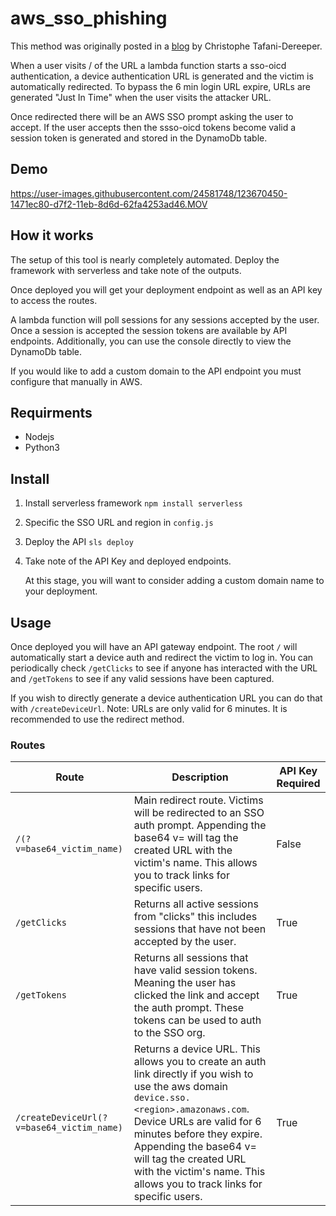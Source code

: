 
# aws_sso_phishing


This method was originally posted in a [blog](https://blog.christophetd.fr/phishing-for-aws-credentials-via-aws-sso-device-code-authentication) by Christophe Tafani-Dereeper.

When a user visits / of the URL a lambda function starts a sso-oicd authentication, a device authentication URL is generated and the victim is automatically redirected. To bypass the 6 min login URL expire, URLs are generated "Just In Time" when the user visits the attacker URL. 

Once redirected there will be an AWS SSO prompt asking the user to accept. If the user accepts then the ssso-oicd tokens become valid a session token is generated and stored in the DynamoDb table.

## Demo

https://user-images.githubusercontent.com/24581748/123670450-1471ec80-d7f2-11eb-8d6d-62fa4253ad46.MOV

## How it works

The setup of this tool is nearly completely automated. Deploy the framework with serverless and take note of the outputs. 

Once deployed you will get your deployment endpoint as well as an API key to access the routes. 

A lambda function will poll sessions for any sessions accepted by the user. Once a session is accepted the session tokens are available by API endpoints. Additionally, you can use the console directly to view the DynamoDb table.

If you would like to add a custom domain to the API endpoint you must configure that manually in AWS.

## Requirments 

* Nodejs
* Python3

## Install 



1. Install serverless framework 
    `npm install serverless`

2. Specific the SSO URL and region in `config.js`

3. Deploy the API
    `sls deploy`

4. Take note of the API Key and deployed endpoints. 

    At this stage, you will want to consider adding a custom domain name to your deployment. 


## Usage

Once deployed you will have an API gateway endpoint. The root `/` will automatically start a device auth and redirect the victim to log in. You can periodically check `/getClicks` to see if anyone has interacted with the URL and `/getTokens` to see if any valid sessions have been captured. 

If you wish to directly generate a device authentication URL you can do that with `/createDeviceUrl`. Note: URLs are only valid for 6 minutes. It is recommended to use the redirect method. 



### Routes

| Route | Description | API Key Required |
| --- | --- | --- |
| `/(?v=base64_victim_name)` | Main redirect route. Victims will be redirected to an SSO auth prompt. Appending the base64 v= will tag the created URL with the victim's name. This allows you to track links for specific users. | False |
| `/getClicks` | Returns all active sessions from "clicks" this includes sessions that have not been accepted by the user. | True |
| `/getTokens` | Returns all sessions that have valid session tokens. Meaning the user has clicked the link and accept the auth prompt. These tokens can be used to auth to the SSO org. | True |
| `/createDeviceUrl(?v=base64_victim_name)` | Returns a device URL. This allows you to create an auth link directly if you wish to use the aws domain `device.sso.<region>.amazonaws.com`. Device URLs are valid for 6 minutes before they expire. Appending the base64 v= will tag the created URL with the victim's name. This allows you to track links for specific users.  | True |



